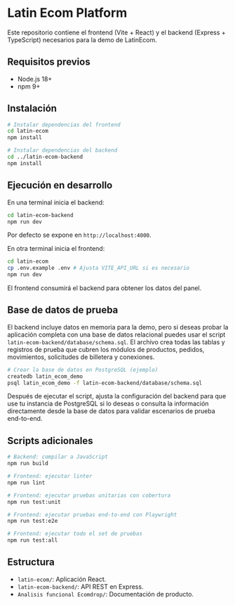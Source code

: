 # Latin Ecom Platform

Este repositorio contiene el frontend (Vite + React) y el backend (Express + TypeScript) necesarios para la demo de LatinEcom.

## Requisitos previos

- Node.js 18+
- npm 9+

## Instalación

```bash
# Instalar dependencias del frontend
cd latin-ecom
npm install

# Instalar dependencias del backend
cd ../latin-ecom-backend
npm install
```

## Ejecución en desarrollo

En una terminal inicia el backend:

```bash
cd latin-ecom-backend
npm run dev
```

Por defecto se expone en `http://localhost:4000`.

En otra terminal inicia el frontend:

```bash
cd latin-ecom
cp .env.example .env # Ajusta VITE_API_URL si es necesario
npm run dev
```

El frontend consumirá el backend para obtener los datos del panel.

## Base de datos de prueba

El backend incluye datos en memoria para la demo, pero si deseas probar la
aplicación completa con una base de datos relacional puedes usar el script
`latin-ecom-backend/database/schema.sql`. El archivo crea todas las tablas y
registros de prueba que cubren los módulos de productos, pedidos, movimientos,
solicitudes de billetera y conexiones.

```bash
# Crear la base de datos en PostgreSQL (ejemplo)
createdb latin_ecom_demo
psql latin_ecom_demo -f latin-ecom-backend/database/schema.sql
```

Después de ejecutar el script, ajusta la configuración del backend para que use
tu instancia de PostgreSQL si lo deseas o consulta la información directamente
desde la base de datos para validar escenarios de prueba end-to-end.

## Scripts adicionales

```bash
# Backend: compilar a JavaScript
npm run build

# Frontend: ejecutar linter
npm run lint

# Frontend: ejecutar pruebas unitarias con cobertura
npm run test:unit

# Frontend: ejecutar pruebas end-to-end con Playwright
npm run test:e2e

# Frontend: ejecutar todo el set de pruebas
npm run test:all
```

## Estructura

- `latin-ecom/`: Aplicación React.
- `latin-ecom-backend/`: API REST en Express.
- `Analisis funcional Ecomdrop/`: Documentación de producto.
